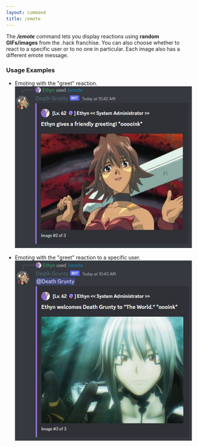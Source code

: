 ```yaml
---
layout: command
title: /emote
---
```


The ***/emote*** command lets you display reactions using **random GIFs/images** from the .hack franchise. You can also choose whether to react to a specific user or to no one in particular. Each image also has a different emote message.

### Usage Examples

- Emoting with the "greet" reaction.
![Emoting with the "happy" reaction.](../images/examples/emote_greet.jpg)

- Emoting with the "greet" reaction to a specific user.
![Emoting with the "greet" reaction to a specific user.](../images/examples/emote_greet_someone.jpg)